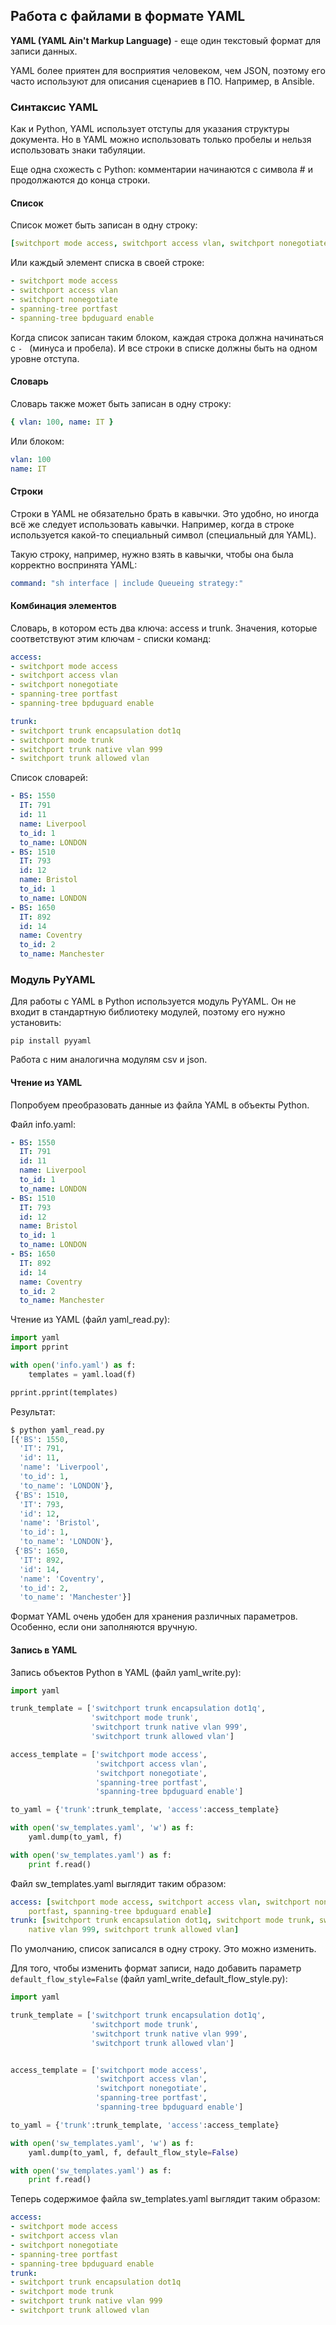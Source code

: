 ## Работа с файлами в формате YAML

__YAML (YAML Ain't Markup Language)__ - еще один текстовый формат для записи данных.

YAML более приятен для восприятия человеком, чем JSON, поэтому его часто используют для описания сценариев в ПО.
Например, в Ansible.


### Синтаксис YAML

Как и Python, YAML использует отступы для указания структуры документа.
Но в YAML можно использовать только пробелы и нельзя использовать знаки табуляции.

Еще одна схожесть с Python: комментарии начинаются с символа # и продолжаются до конца строки.


#### Список

Список может быть записан в одну строку:
```yaml
[switchport mode access, switchport access vlan, switchport nonegotiate, spanning-tree portfast, spanning-tree bpduguard enable]
```

Или каждый элемент списка в своей строке:
```yaml
- switchport mode access
- switchport access vlan
- switchport nonegotiate
- spanning-tree portfast
- spanning-tree bpduguard enable
```

Когда список записан таким блоком, каждая строка должна начинаться с ```- ``` (минуса и пробела). И все строки в списке должны быть на одном уровне отступа.

#### Словарь

Словарь также может быть записан в одну строку:
```yaml
{ vlan: 100, name: IT }
```

Или блоком:
```yaml
vlan: 100
name: IT
```

#### Строки

Строки в YAML не обязательно брать в кавычки.
Это удобно, но иногда всё же следует использовать кавычки.
Например, когда в строке используется какой-то специальный символ (специальный для YAML).

Такую строку, например, нужно взять в кавычки, чтобы она была корректно воспринята YAML:
```yaml
command: "sh interface | include Queueing strategy:"
```

#### Комбинация элементов

Словарь, в котором есть два ключа: access и trunk.
Значения, которые соответствуют этим ключам - списки команд:
```yaml
access:
- switchport mode access
- switchport access vlan
- switchport nonegotiate
- spanning-tree portfast
- spanning-tree bpduguard enable

trunk:
- switchport trunk encapsulation dot1q
- switchport mode trunk
- switchport trunk native vlan 999
- switchport trunk allowed vlan
```

Список словарей:
```yaml
- BS: 1550
  IT: 791
  id: 11
  name: Liverpool
  to_id: 1
  to_name: LONDON
- BS: 1510
  IT: 793
  id: 12
  name: Bristol
  to_id: 1
  to_name: LONDON
- BS: 1650
  IT: 892
  id: 14
  name: Coventry
  to_id: 2
  to_name: Manchester
```

### Модуль PyYAML

Для работы с YAML в Python используется модуль PyYAML.
Он не входит в стандартную библиотеку модулей, поэтому его нужно установить:
```
pip install pyyaml
```

Работа с ним аналогична модулям csv и json.

#### Чтение из YAML

Попробуем преобразовать данные из файла YAML в объекты Python.

Файл info.yaml:
```yaml
- BS: 1550
  IT: 791
  id: 11
  name: Liverpool
  to_id: 1
  to_name: LONDON
- BS: 1510
  IT: 793
  id: 12
  name: Bristol
  to_id: 1
  to_name: LONDON
- BS: 1650
  IT: 892
  id: 14
  name: Coventry
  to_id: 2
  to_name: Manchester
```

Чтение из YAML (файл yaml_read.py):
```python
import yaml
import pprint

with open('info.yaml') as f:
    templates = yaml.load(f)

pprint.pprint(templates)

```

Результат:
```python
$ python yaml_read.py
[{'BS': 1550,
  'IT': 791,
  'id': 11,
  'name': 'Liverpool',
  'to_id': 1,
  'to_name': 'LONDON'},
 {'BS': 1510,
  'IT': 793,
  'id': 12,
  'name': 'Bristol',
  'to_id': 1,
  'to_name': 'LONDON'},
 {'BS': 1650,
  'IT': 892,
  'id': 14,
  'name': 'Coventry',
  'to_id': 2,
  'to_name': 'Manchester'}]

```

Формат YAML очень удобен для хранения различных параметров.
Особенно, если они заполняются вручную.


#### Запись в YAML

Запись объектов Python в YAML (файл yaml_write.py):
```python
import yaml

trunk_template = ['switchport trunk encapsulation dot1q',
                  'switchport mode trunk',
                  'switchport trunk native vlan 999',
                  'switchport trunk allowed vlan']

access_template = ['switchport mode access',
                   'switchport access vlan',
                   'switchport nonegotiate',
                   'spanning-tree portfast',
                   'spanning-tree bpduguard enable']

to_yaml = {'trunk':trunk_template, 'access':access_template}

with open('sw_templates.yaml', 'w') as f:
    yaml.dump(to_yaml, f)

with open('sw_templates.yaml') as f:
    print f.read()

```

Файл sw_templates.yaml выглядит таким образом:
```yaml
access: [switchport mode access, switchport access vlan, switchport nonegotiate, spanning-tree
    portfast, spanning-tree bpduguard enable]
trunk: [switchport trunk encapsulation dot1q, switchport mode trunk, switchport trunk
    native vlan 999, switchport trunk allowed vlan]
```

По умолчанию, список записался в одну строку.
Это можно изменить.

Для того, чтобы изменить формат записи, надо добавить параметр ```default_flow_style=False``` (файл yaml_write_default_flow_style.py):
```python
import yaml

trunk_template = ['switchport trunk encapsulation dot1q',
                  'switchport mode trunk',
                  'switchport trunk native vlan 999',
                  'switchport trunk allowed vlan']


access_template = ['switchport mode access',
                   'switchport access vlan',
                   'switchport nonegotiate',
                   'spanning-tree portfast',
                   'spanning-tree bpduguard enable']

to_yaml = {'trunk':trunk_template, 'access':access_template}

with open('sw_templates.yaml', 'w') as f:
    yaml.dump(to_yaml, f, default_flow_style=False)

with open('sw_templates.yaml') as f:
    print f.read()
```

Теперь содержимое файла sw_templates.yaml выглядит таким образом:
```yaml
access:
- switchport mode access
- switchport access vlan
- switchport nonegotiate
- spanning-tree portfast
- spanning-tree bpduguard enable
trunk:
- switchport trunk encapsulation dot1q
- switchport mode trunk
- switchport trunk native vlan 999
- switchport trunk allowed vlan
```


